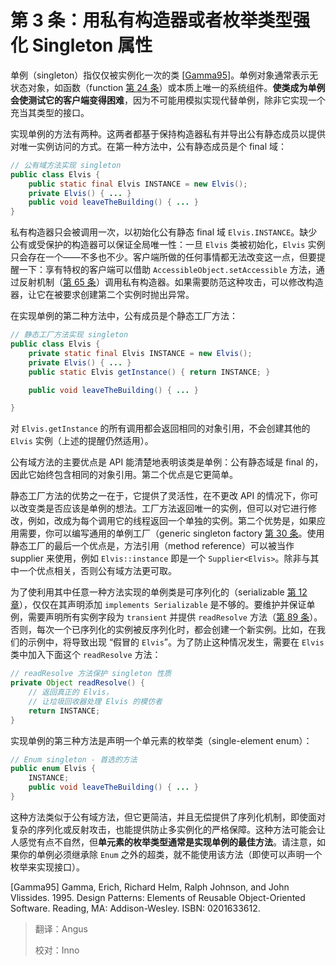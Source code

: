 # 第 3 条：用私有构造器或者枚举类型强化 Singleton 属性

单例（singleton）指仅仅被实例化一次的类 [[Gamma95](#Gamma95)]。单例对象通常表示无状态对象，如函数（function [第 24 条](item24)）或本质上唯一的系统组件。**使类成为单例会使测试它的客户端变得困难**，因为不可能用模拟实现代替单例，除非它实现一个充当其类型的接口。

实现单例的方法有两种。这两者都基于保持构造器私有并导出公有静态成员以提供对唯一实例访问的方式。在第一种方法中，公有静态成员是个 final 域：

```java
// 公有域方法实现 singleton
public class Elvis {
    public static final Elvis INSTANCE = new Elvis();
    private Elvis() { ... }
    public void leaveTheBuilding() { ... }
}
```

私有构造器只会被调用一次，以初始化公有静态 final 域 `Elvis.INSTANCE`。缺少公有或受保护的构造器可以保证全局唯一性：一旦 `Elvis` 类被初始化，`Elvis` 实例只会存在一个——不多也不少。客户端所做的任何事情都无法改变这一点，但要提醒一下：享有特权的客户端可以借助 `AccessibleObject.setAccessible` 方法，通过反射机制（[第 65 条][item65]）调用私有构造器。如果需要防范这种攻击，可以修改构造器，让它在被要求创建第二个实例时抛出异常。

在实现单例的第二种方法中，公有成员是个静态工厂方法：

```java
// 静态工厂方法实现 singleton
public class Elvis {
    private static final Elvis INSTANCE = new Elvis();
    private Elvis() { ... }
    public static Elvis getInstance() { return INSTANCE; }

    public void leaveTheBuilding() { ... }

}
```

对 `Elvis.getInstance` 的所有调用都会返回相同的对象引用，不会创建其他的 `Elvis` 实例（上述的提醒仍然适用）。

公有域方法的主要优点是 API 能清楚地表明该类是单例：公有静态域是 final 的，因此它始终包含相同的对象引用。第二个优点是它更简单。

静态工厂方法的优势之一在于，它提供了灵活性，在不更改 API 的情况下，你可以改变类是否应该是单例的想法。工厂方法返回唯一的实例，但可以对它进行修改，例如，改成为每个调用它的线程返回一个单独的实例。第二个优势是，如果应用需要，你可以编写通用的单例工厂（generic singleton factory [第 30 条](item30)。使用静态工厂的最后一个优点是，方法引用（method reference）可以被当作 supplier 来使用，例如 `Elvis::instance` 即是一个 `Supplier<Elvis>`。除非与其中一个优点相关，否则公有域方法更可取。

为了使利用其中任意一种方法实现的单例类是可序列化的（serializable [第 12 章](chapter12)），仅仅在其声明添加 `implements Serializable` 是不够的。要维护并保证单例，需要声明所有实例字段为 `transient` 并提供 `readResolve` 方法（[第 89 条](item89)）。否则，每次一个已序列化的实例被反序列化时，都会创建一个新实例。比如，在我们的示例中，将导致出现 “假冒的 `Elvis`”。为了防止这种情况发生，需要在 `Elvis` 类中加入下面这个 `readResolve` 方法：

```java
// readResolve 方法保护 singleton 性质
private Object readResolve() {
    // 返回真正的 Elvis，
    // 让垃圾回收器处理 Elvis 的模仿者
    return INSTANCE;
}
```

实现单例的第三种方法是声明一个单元素的枚举类（single-element enum）：

```java
// Enum singleton - 首选的方法
public enum Elvis {
    INSTANCE;
    public void leaveTheBuilding() { ... }
}
```

这种方法类似于公有域方法，但它更简洁，并且无偿提供了序列化机制，即使面对复杂的序列化或反射攻击，也能提供防止多实例化的严格保障。这种方法可能会让人感觉有点不自然，但**单元素的枚举类型通常是实现单例的最佳方法**。请注意，如果你的单例必须继承除 `Enum` 之外的超类，就不能使用该方法（即使可以声明一个枚举来实现接口）。

<p id="Gamma95">[Gamma95] Gamma, Erich, Richard Helm, Ralph Johnson, and John Vlissides. 1995. Design Patterns: Elements of Reusable Object-Oriented Software. Reading, MA: Addison-Wesley. ISBN: 0201633612. </p>

[item24]: url "在未来填入第 24 条的 url，否则无法跳转"
[item30]: url "在未来填入第 30 条的 url，否则无法跳转"
[item65]: url "在未来填入第 65 条的 url，否则无法跳转"
[item89]: url "在未来填入第 89 条的 url，否则无法跳转"
[chapter12]: url "在未来填入第 12 张的 url，否则无法跳转"

> 翻译：Angus
>
> 校对：Inno
